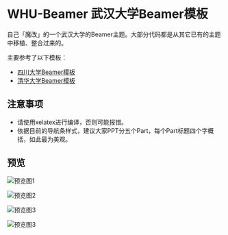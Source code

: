 # WHU-Beamer 武汉大学Beamer模板

自己「魔改」的一个武汉大学的Beamer主题。大部分代码都是从其它已有的主题中移植、整合过来的。

主要参考了以下模板：
- [四川大学Beamer模板](https://github.com/FvNCCR228/SCU_Beamer_Slide-demo)
- [清华大学Beamer模板](https://github.com/tuna/THU-Beamer-Theme/)

## 注意事项
- 请使用xelatex进行编译，否则可能报错。
- 依据目前的导航条样式，建议大家PPT分五个Part，每个Part标题四个字概括，如此最为美观。


## 预览

![预览图1](https://blog-cdn.arg.pub/beamer-screenshot-2.png)

![预览图2](https://blog-cdn.arg.pub/beamer-screenshot-3.png)

![预览图3](https://blog-cdn.arg.pub/beamer-screenshot-4.png)

![预览图3](https://blog-cdn.arg.pub/beamer-screenshot-5.png)